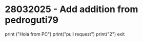 # 28032025 - Add addition from pedroguti79 
print ("Hola from PC")
print("pull request")
print("2")
exit

